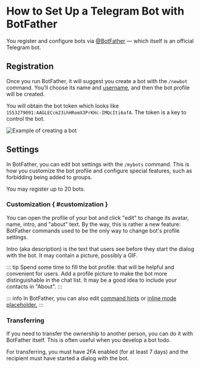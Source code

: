 # How to Set Up a Telegram Bot with BotFather

You register and configure bots via [@BotFather](https://t.me/BotFather) — which itself is an official Telegram bot.

## Registration

Once you run BotFather, it will suggest you create a bot with the `/newbot` command.
You’ll choose its name and [username,](./usernames) and then the bot profile will be created.

You will obtain the bot token which looks like `1553279091:AAGLECcm23ihHRomX3PrKHc-IMQcIti6afA`.
The token is a key to control the bot.

![Example of creating a bot](/pictures/ru/botfather.png)

## Settings

In BotFather, you can edit bot settings with the `/mybots` command.
This is how you customize the bot profile and configure special features, such as
forbidding being added to groups.

You may register up to 20 bots.

### Customization { #customization }

You can open the profile of your bot and click "edit" to change its avatar, name, intro, and "about" text. 
By the way, this is rather a new feature: BotFather commands used to be the only way to change bot's profile settings.

Intro (aka description) is the text that users see before they start the dialog with the bot.
It may contain a picture, possibly a GIF.

::: tip
Spend some time to fill the bot profile: that will be helpful and convenient for users.
Add a profile picture to make the bot more distinguishable in the chat list. 
It may be a good idea to include your contacts in "About".
:::

::: info
In BotFather, you can also edit [command hints](../messages/commands)
or [inline mode placeholder.](../interaction/inline)
:::

### Transferring

If you need to transfer the ownership to another person, you can do it with BotFather itself.
This is often useful when you develop a bot todo.

For transferring, you must have 2FA enabled (for at least 7 days) and the recipient must have started 
a dialog with the bot.
